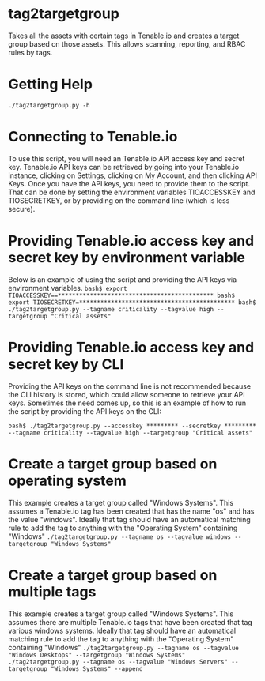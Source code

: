 # tag2targetgroup
Takes all the assets with certain tags in Tenable.io and creates a target group based on those assets.  This allows scanning, reporting, and RBAC rules by tags.

# Getting Help
`./tag2targetgroup.py -h`

# Connecting to Tenable.io
To use this script, you will need an Tenable.io API access key and secret key.  Tenable.io API keys can be retrieved by going into your Tenable.io instance, clicking on Settings, clicking on My Account, and then clicking API Keys.  Once you have the API keys, you need to provide them to the script.  That can be done by setting the environment variables TIOACCESSKEY and TIOSECRETKEY, or by providing on the command line (which is less secure).

# Providing Tenable.io access key and secret key by environment variable

Below is an example of using the script and providing the API keys via environment variables.
`bash$ export TIOACCESSKEY==********************************************
bash$ export TIOSECRETKEY=********************************************
bash$ ./tag2targetgroup.py --tagname criticality --tagvalue high --targetgroup "Critical assets" `

# Providing Tenable.io access key and secret key by CLI
Providing the API keys on the command line is not recommended because the CLI history is stored, which could allow someone to retrieve your API keys.  Sometimes the need comes up, so this is an example of how to run the script by providing the API keys on the CLI:

`bash$ ./tag2targetgroup.py --accesskey ********* --secretkey ********* --tagname criticality --tagvalue high --targetgroup "Critical assets"`

# Create a target group based on operating system
This example creates a target group called "Windows Systems".  This assumes a Tenable.io tag has been created that has the name "os" and has the value "windows".  Ideally that tag should have an automatical matching rule to add the tag to anything with the "Operating System" containing "Windows"
`./tag2targetgroup.py --tagname os --tagvalue windows --targetgroup "Windows Systems" `


# Create a target group based on multiple tags
This example creates a target group called "Windows Systems".  This assumes there are multiple Tenable.io tags that have been created that tag various windows systems.  Ideally that tag should have an automatical matching rule to add the tag to anything with the "Operating System" containing "Windows"
`./tag2targetgroup.py --tagname os --tagvalue "Windows Desktops" --targetgroup "Windows Systems" 
./tag2targetgroup.py --tagname os --tagvalue "Windows Servers" --targetgroup "Windows Systems" --append`



